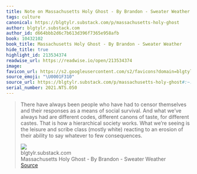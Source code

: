 ```yaml
---
title: Note on Massachusetts Holy Ghost - By Brandon - Sweater Weather via blgtylr.substack.com
tags: culture
canonical: https://blgtylr.substack.com/p/massachusetts-holy-ghost
author: blgtylr.substack.com
author_id: d664bbb2d6c7b613d396f7365e958afb
book: 10432102
book_title: Massachusetts Holy Ghost - By Brandon - Sweater Weather
hide_title: true
highlight_id: 213534374
readwise_url: https://readwise.io/open/213534374
image:
favicon_url: https://s2.googleusercontent.com/s2/favicons?domain=blgtylr.substack.com
source_emoji: "\U0001F310"
source_url: https://blgtylr.substack.com/p/massachusetts-holy-ghost#:~:text=There%20have%20always,to%20few%20consequences.
serial_number: 2021.NTS.050
---
```

> There have always been people who have had to censor themselves and their responses as a means of social survival. And what we’ve always had are different codes, different canons of taste, for different castes. That is how a hierarchical society works. What we’re seeing is the leisure and scribe class (mostly white) reacting to an erosion of their ability to say whatever to few consequences.
> <div class="quoteback-footer"><div class="quoteback-avatar"><img class="mini-favicon" src="https://s2.googleusercontent.com/s2/favicons?domain=blgtylr.substack.com"></div><div class="quoteback-metadata"><div class="metadata-inner"><span style="display:none">FROM:</span><div aria-label="blgtylr.substack.com" class="quoteback-author"> blgtylr.substack.com</div><div aria-label="Massachusetts Holy Ghost - By Brandon - Sweater Weather" class="quoteback-title"> Massachusetts Holy Ghost - By Brandon - Sweater Weather</div></div></div><div class="quoteback-backlink"><a target="_blank" aria-label="go to the full text of this quotation" rel="noopener" href="https://blgtylr.substack.com/p/massachusetts-holy-ghost#:~:text=There%20have%20always,to%20few%20consequences." class="quoteback-arrow"> Source</a></div></div>